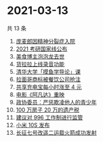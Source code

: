 # 2021-03-13

共 13 条

<!-- BEGIN ZHIHUSEARCH -->
<!-- 最后更新时间 Sat Mar 13 2021 14:07:46 GMT+0800 (China Standard Time) -->
1. [庞麦郎因精神分裂症入院](https://www.zhihu.com/search?q=庞麦郎)
1. [2021 考研国家线公布](https://www.zhihu.com/search?q=考研国家线)
1. [美食博主泡泡龙去世](https://www.zhihu.com/search?q=泡泡龙)
1. [货拉拉上线录音功能](https://www.zhihu.com/search?q=货拉拉)
1. [清华大学「摸鱼学导论」课](https://www.zhihu.com/search?q=摸鱼课)
1. [拉面哥商标被餐饮公司抢注](https://www.zhihu.com/search?q=拉面哥)
1. [共享充电宝每小时涨至 4 元](https://www.zhihu.com/search?q=共享充电宝)
1. [电影《阿凡达》重映](https://www.zhihu.com/search?q=阿凡达重映)
1. [政协委员：严惩欺凌他人的青少年](https://www.zhihu.com/search?q=校园欺凌)
1. [100 万房子 20 万的遗产税](https://www.zhihu.com/search?q=遗产税)
1. [建议对 996 工作制进行监管](https://www.zhihu.com/search?q=996)
1. [小米 10S 发布](https://www.zhihu.com/search?q=小米10s)
1. [长征七号改遥二运载火箭成功发射](https://www.zhihu.com/search?q=长征七号)
<!-- END ZHIHUSEARCH -->
